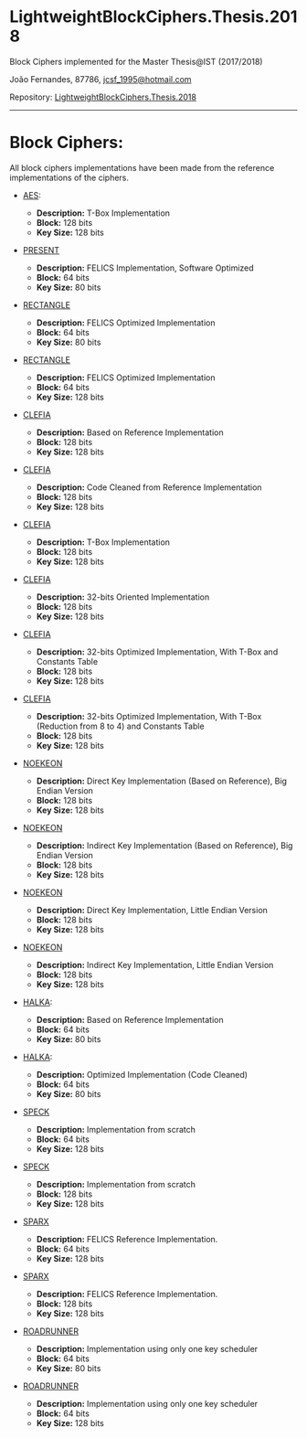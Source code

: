 # LightweightBlockCiphers.Thesis.2018
Block Ciphers implemented for the Master Thesis@IST
(2017/2018)

João Fernandes, 87786, jcsf_1995@hotmail.com

Repository:
[LightweightBlockCiphers.Thesis.2018](https://github.com/jcsf/LightweightBlockCiphers.Thesis.2018)

-------------------------------------------------------------------------------

# Block Ciphers:

All block ciphers implementations have been made from the reference implementations of the ciphers.

* [AES](AES_128_128_v02/source):
    * **Description:** T-Box Implementation
    * **Block:** 128 bits
    * **Key Size:** 128 bits
    
* [PRESENT](PRESENT_64_80_v02/source)
    * **Description:** FELICS Implementation, Software Optimized
    * **Block:** 64 bits
    * **Key Size:** 80 bits

* [RECTANGLE](RECTANGLE_64_80_v10/source)
    * **Description:** FELICS Optimized Implementation
    * **Block:** 64 bits
    * **Key Size:** 80 bits

* [RECTANGLE](RECTANGLE_64_128_v10/source)
    * **Description:** FELICS Optimized Implementation
    * **Block:** 64 bits
    * **Key Size:** 128 bits

* [CLEFIA](CLEFIA_128_128_v01/source)
    * **Description:** Based on Reference Implementation
    * **Block:** 128 bits
    * **Key Size:** 128 bits

* [CLEFIA](CLEFIA_128_128_v02/source)
    * **Description:** Code Cleaned from Reference Implementation
    * **Block:** 128 bits
    * **Key Size:** 128 bits

* [CLEFIA](CLEFIA_128_128_v03/source)
    * **Description:** T-Box Implementation
    * **Block:** 128 bits
    * **Key Size:** 128 bits

* [CLEFIA](CLEFIA_128_128_v04/source)
    * **Description:** 32-bits Oriented Implementation
    * **Block:** 128 bits
    * **Key Size:** 128 bits

* [CLEFIA](CLEFIA_128_128_v05/source)
    * **Description:** 32-bits Optimized Implementation, With T-Box and Constants Table
    * **Block:** 128 bits
    * **Key Size:** 128 bits

* [CLEFIA](CLEFIA_128_128_v06/source)
    * **Description:** 32-bits Optimized Implementation, With T-Box (Reduction from 8 to 4) and Constants Table
    * **Block:** 128 bits
    * **Key Size:** 128 bits
    
* [NOEKEON](NOEKEON_128_128_v01/source)
    * **Description:** Direct Key Implementation (Based on Reference), Big Endian Version
    * **Block:** 128 bits
    * **Key Size:** 128 bits

* [NOEKEON](NOEKEON_128_128_v02/source)
    * **Description:** Indirect Key Implementation (Based on Reference), Big Endian Version
    * **Block:** 128 bits
    * **Key Size:** 128 bits

* [NOEKEON](NOEKEON_128_128_v03/source)
    * **Description:** Direct Key Implementation, Little Endian Version
    * **Block:** 128 bits
    * **Key Size:** 128 bits

* [NOEKEON](NOEKEON_128_128_v04/source)
    * **Description:** Indirect Key Implementation, Little Endian Version
    * **Block:** 128 bits
    * **Key Size:** 128 bits

* [HALKA](Halka_64_80_v01/source):
    * **Description:** Based on Reference Implementation
    * **Block:** 64 bits
    * **Key Size:** 80 bits

* [HALKA](Halka_64_80_v02/source):
    * **Description:** Optimized Implementation (Code Cleaned)
    * **Block:** 64 bits
    * **Key Size:** 80 bits

* [SPECK](Speck_64_128_v07/source)
    * **Description:** Implementation from scratch
    * **Block:** 64 bits
    * **Key Size:** 128 bits

* [SPECK](Speck_128_128_v01/source)
    * **Description:** Implementation from scratch
    * **Block:** 128 bits
    * **Key Size:** 128 bits

* [SPARX](SPARX_64_128_v36/source)
    * **Description:** FELICS Reference Implementation.
    * **Block:** 64 bits
    * **Key Size:** 128 bits

* [SPARX](SPARX_128_128_v02/source)
    * **Description:** FELICS Reference Implementation.
    * **Block:** 128 bits
    * **Key Size:** 128 bits

* [ROADRUNNER](RoadRunneR_64_80_v03/source)
    * **Description:** Implementation using only one key scheduler
    * **Block:** 64 bits
    * **Key Size:** 80 bits

* [ROADRUNNER](RoadRunneR_64_128_v07/source)
    * **Description:** Implementation using only one key scheduler
    * **Block:** 64 bits
    * **Key Size:** 128 bits